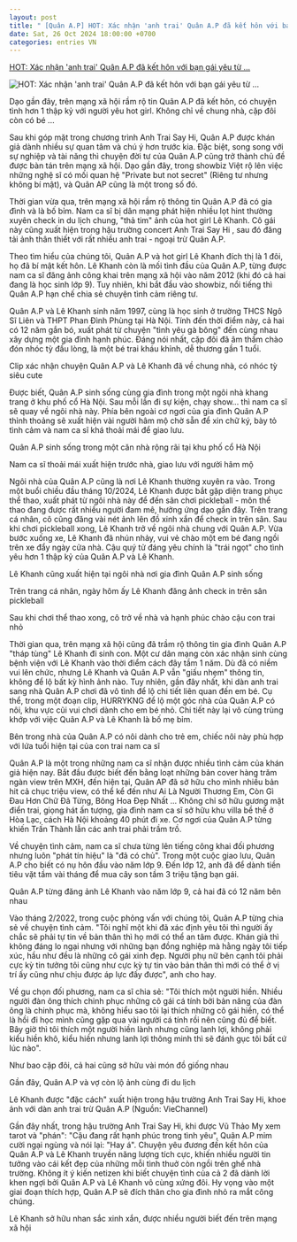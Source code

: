 ```yaml
---
layout: post
title: " [Quân A.P] HOT: Xác nhận 'anh trai' Quân A.P đã kết hôn với bạn gái yêu từ ..."
date: Sat, 26 Oct 2024 18:00:00 +0700
categories: entries VN
---
```

[HOT: Xác nhận 'anh trai' Quân A.P đã kết hôn với bạn gái yêu từ ...](https://afamily.vn/hot-xac-nhan-anh-trai-quan-ap-da-ket-hon-voi-ban-gai-yeu-tu-nam-lop-9-co-nhoc-ty-sieu-de-thuong-20241026144419722.chn)

![HOT: Xác nhận 'anh trai' Quân A.P đã kết hôn với bạn gái yêu từ ...](https://afamilycdn.com/zoom/600_315/150157425591193600/2024/10/26/avatar1729926391762-17299263931152115165067-0-0-296-473-crop-17299265039491095831824-17299286014231338262318-35-0-283-473-crop-17299286191591928765844.gif.png)

Dạo gần đây, trên mạng xã hội rầm rộ tin Quân A.P đã kết hôn, có chuyện tình hơn 1 thập kỷ với người yêu hot girl. Không chỉ về chung nhà, cặp đôi còn có bé ...

Sau khi góp mặt trong chương trình Anh Trai Say Hi, Quân A.P được khán giả dành nhiều sự quan tâm và chú ý hơn trước kia. Đặc biệt, song song với sự nghiệp và tài năng thì chuyện đời tư của Quân A.P cũng trở thành chủ đề được bàn tán trên mạng xã hội. Dạo gần đây, trong showbiz Việt rộ lên việc những nghệ sĩ có mối quan hệ "Private but not secret" (Riêng tư nhưng không bí mật), và Quân AP cũng là một trong số đó.

Thời gian vừa qua, trên mạng xã hội rầm rộ thông tin Quân A.P đã có gia đình và là bố bỉm. Nam ca sĩ bị dân mạng phát hiện nhiều lọt hint thường xuyên check in du lịch chung, "thả tim" ảnh của hot girl Lê Khanh. Cô gái này cũng xuất hiện trong hậu trường concert Anh Trai Say Hi , sau đó đăng tải ảnh thân thiết với rất nhiều anh trai - ngoại trừ Quân A.P.

Theo tìm hiểu của chúng tôi, Quân A.P và hot girl Lê Khanh đích thị là 1 đôi, họ đã bí mật kết hôn. Lê Khanh còn là mối tình đầu của Quân A.P, từng được nam ca sĩ đăng ảnh công khai trên mạng xã hội vào năm 2012 (khi đó cả hai đang là học sinh lớp 9). Tuy nhiên, khi bắt đầu vào showbiz, nổi tiếng thì Quân A.P hạn chế chia sẻ chuyện tình cảm riêng tư.

Quân A.P và Lê Khanh sinh năm 1997, cùng là học sinh ở trường THCS Ngô Sĩ Liên và THPT Phan Đình Phùng tại Hà Nội. Tính đến thời điểm này, cả hai có 12 năm gắn bó, xuất phát từ chuyện "tình yêu gà bông" đến cùng nhau xây dựng một gia đình hạnh phúc. Đáng nói nhất, cặp đôi đã âm thầm chào đón nhóc tỳ đầu lòng, là một bé trai kháu khỉnh, dễ thương gần 1 tuổi.

Clip xác nhận chuyện Quân A.P và Lê Khanh đã về chung nhà, có nhóc tỳ siêu cute

Được biết, Quân A.P sinh sống cùng gia đình trong một ngôi nhà khang trang ở khu phố cổ Hà Nội. Sau mỗi lần đi sự kiện, chạy show... thì nam ca sĩ sẽ quay về ngôi nhà này. Phía bên ngoài cơ ngơi của gia đình Quân A.P thỉnh thoảng sẽ xuất hiện vài người hâm mộ chờ sẵn để xin chữ ký, bày tỏ tình cảm và nam ca sĩ khá thoải mái để giao lưu.



Quân A.P sinh sống trong một căn nhà rộng rãi tại khu phố cổ Hà Nội

Nam ca sĩ thoải mái xuất hiện trước nhà, giao lưu với người hâm mộ

Ngôi nhà của Quân A.P cũng là nơi Lê Khanh thường xuyên ra vào. Trong một buổi chiều đầu tháng 10/2024, Lê Khanh được bắt gặp diện trang phục thể thao, xuất phát từ ngôi nhà này để đến sân chơi pickleball - môn thể thao đang được rất nhiều người đam mê, hưởng ứng dạo gần đây. Trên trang cá nhân, cô cũng đăng vài nét ảnh lên đồ xinh xắn để check in trên sân. Sau khi chơi pickleball xong, Lê Khanh trở về ngôi nhà chung với Quân A.P. Vừa bước xuống xe, Lê Khanh đã nhún nhảy, vui vẻ chào một em bé đang ngồi trên xe đẩy ngày cửa nhà. Cậu quý tử đáng yêu chính là "trái ngọt" cho tình yêu hơn 1 thập kỷ của Quân A.P và Lê Khanh.

Lê Khanh cũng xuất hiện tại ngôi nhà nơi gia đình Quân A.P sinh sống

Trên trang cá nhân, ngày hôm ấy Lê Khanh đăng ảnh check in trên sân pickleball

Sau khi chơi thể thao xong, cô trở về nhà và hạnh phúc chào cậu con trai nhỏ

Thời gian qua, trên mạng xã hội cũng đã trầm rộ thông tin gia đình Quân A.P "tháp tùng" Lê Khanh đi sinh con. Một cư dân mạng còn xác nhận sinh cùng bệnh viện với Lê Khanh vào thời điểm cách đây tầm 1 năm. Dù đã có niềm vui lên chức, nhưng Lê Khanh và Quân A.P vẫn "giấu nhẹm" thông tin, không để lộ bất kỳ hình ảnh nào. Tuy nhiên, gần đây nhất, khi dàn anh trai sang nhà Quân A.P chơi đã vô tình để lộ chi tiết liên quan đến em bé. Cụ thể, trong một đoạn clip, HURRYKNG để lộ một góc nhà của Quân A.P có nôi, khu vực cũi vui chơi dành cho em bé nhỏ. Chi tiết này lại vô cùng trùng khớp với việc Quân A.P và Lê Khanh là bố mẹ bỉm.

Bên trong nhà của Quân A.P có nôi dành cho trẻ em, chiếc nôi này phù hợp với lứa tuổi hiện tại của con trai nam ca sĩ

Quân A.P là một trong những nam ca sĩ nhận được nhiều tình cảm của khán giả hiện nay. Bắt đầu được biết đến bằng loạt những bản cover hàng trăm ngàn view trên MXH, đến hiện tại, Quân AP đã sở hữu cho mình nhiều bản hit cả chục triệu view, có thể kể đến như Ai Là Người Thương Em, Còn Gì Đau Hơn Chữ Đã Từng, Bông Hoa Đẹp Nhất ... Không chỉ sở hữu gương mặt điển trai, giọng hát ấn tượng, gia đình nam ca sĩ sở hữu khu villa bề thế ở Hòa Lạc, cách Hà Nội khoảng 40 phút đi xe. Cơ ngơi của Quân A.P từng khiến Trấn Thành lẫn các anh trai phải trầm trồ.

Về chuyện tình cảm, nam ca sĩ chưa từng lên tiếng công khai đối phương nhưng luôn "phát tín hiệu" là "đã có chủ". Trong một cuộc giao lưu, Quân A.P cho biết có nụ hôn đầu vào năm lớp 9. Đến lớp 12, anh đã để dành tiền tiêu vặt tầm vài tháng để mua cây son tầm 3 triệu tặng bạn gái.

Quân A.P từng đăng ảnh Lê Khanh vào năm lớp 9, cả hai đã có 12 năm bên nhau

Vào tháng 2/2022, trong cuộc phỏng vấn với chúng tôi, Quân A.P từng chia sẻ về chuyện tình cảm. "Tôi nghĩ một khi đã xác định yêu tôi thì người ấy chắc sẽ phải tự tin về bản thân thì họ mới có thể an tâm được. Khán giả thì không đáng lo ngại nhưng với những bạn đồng nghiệp mà hằng ngày tôi tiếp xúc, hầu như đều là những cô gái xinh đẹp. Người phụ nữ bên cạnh tôi phải cực kỳ tin tưởng tôi cũng như cực kỳ tự tin vào bản thân thì mới có thể ở vị trí ấy cũng như chịu được áp lực đấy được", anh cho hay.

Về gu chọn đối phương, nam ca sĩ chia sẻ: "Tôi thích một người hiền. Nhiều người đàn ông thích chinh phục những cô gái cá tính bởi bản năng của đàn ông là chinh phục mà, không hiểu sao tôi lại thích những cô gái hiền, có thể là hồi đi học mình cũng gặp qua vài người cá tính rồi nên cũng đủ để biết. Bây giờ thì tôi thích một người hiền lành nhưng cũng lanh lợi, không phải kiểu hiền khô, kiểu hiền nhưng lanh lợi thông minh thì sẽ đánh gục tôi bất cứ lúc nào".

Như bao cặp đôi, cả hai cũng sở hữu vài món đồ giống nhau

Gần đây, Quân A.P và vợ còn lộ ảnh cùng đi du lịch

Lê Khanh được "đặc cách" xuất hiện trong hậu trường Anh Trai Say Hi, khoe ảnh với dàn anh trai trừ Quân A.P (Nguồn: VieChannel)

Gần đây nhất, trong hậu trường Anh Trai Say Hi, khi được Vũ Thảo My xem tarot và "phán": "Cậu đang rất hạnh phúc trong tình yêu", Quân A.P mỉm cười ngại ngùng và nói lại: "Hay á". Chuyện yêu đương đến kết hôn của Quân A.P và Lê Khanh truyền năng lượng tích cực, khiến nhiều người tin tưởng vào cái kết đẹp của những mỗi tình thuở còn ngồi trên ghế nhà trường. Không ít ý kiến netizen khi biết chuyện tình của cả 2 đã dành lời khen ngợi bởi Quân A.P và Lê Khanh vô cùng xứng đôi. Hy vọng vào một giai đoạn thích hợp, Quân A.P sẽ đích thân cho gia đình nhỏ ra mắt công chúng.

Lê Khanh sở hữu nhan sắc xinh xắn, được nhiều người biết đến trên mạng xã hội

